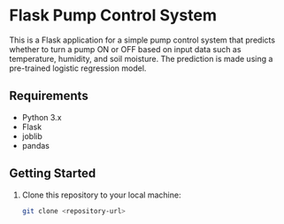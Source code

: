 # Flask Pump Control System

This is a Flask application for a simple pump control system that predicts whether to turn a pump ON or OFF based on input data such as temperature, humidity, and soil moisture. The prediction is made using a pre-trained logistic regression model.

## Requirements

- Python 3.x
- Flask
- joblib
- pandas

## Getting Started

1. Clone this repository to your local machine:

   ```bash
   git clone <repository-url>
